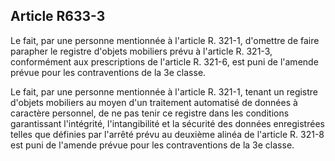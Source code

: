Article R633-3
----
Le fait, par une personne mentionnée à l'article R. 321-1, d'omettre de faire
parapher le registre d'objets mobiliers prévu à l'article R. 321-3, conformément
aux prescriptions de l'article R. 321-6, est puni de l'amende prévue pour les
contraventions de la 3e classe.

Le fait, par une personne mentionnée à l'article R. 321-1, tenant un registre
d'objets mobiliers au moyen d'un traitement automatisé de données à caractère
personnel, de ne pas tenir ce registre dans les conditions garantissant
l'intégrité, l'intangibilité et la sécurité des données enregistrées telles que
définies par l'arrêté prévu au deuxième alinéa de l'article R. 321-8 est puni de
l'amende prévue pour les contraventions de la 3e classe.
